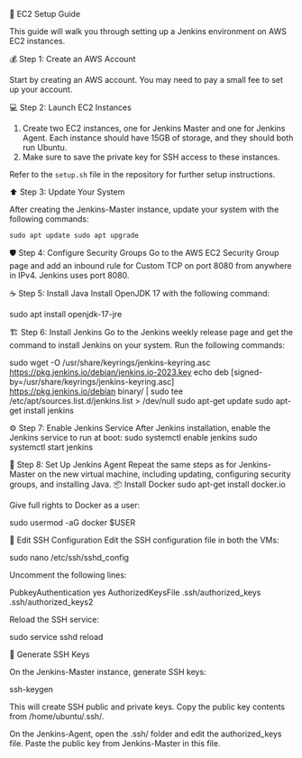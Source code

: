  :rocket: EC2 Setup Guide

This guide will walk you through setting up a Jenkins environment on AWS EC2 instances.

 :moneybag: Step 1: Create an AWS Account

Start by creating an AWS account. You may need to pay a small fee to set up your account. 

 :computer: Step 2: Launch EC2 Instances

1. Create two EC2 instances, one for Jenkins Master and one for Jenkins Agent. Each instance should have 15GB of storage, and they should both run Ubuntu.
2. Make sure to save the private key for SSH access to these instances.

Refer to the `setup.sh` file in the repository for further setup instructions.

 :arrow_up: Step 3: Update Your System

After creating the Jenkins-Master instance, update your system with the following commands:

`sudo apt update
sudo apt upgrade`

:shield: Step 4: Configure Security Groups
Go to the AWS EC2 Security Group page and add an inbound rule for Custom TCP on port 8080 from anywhere in IPv4. Jenkins uses port 8080.

:coffee: Step 5: Install Java
Install OpenJDK 17 with the following command:

sudo apt install openjdk-17-jre

:building_construction: Step 6: Install Jenkins
Go to the Jenkins weekly release page and get the command to install Jenkins on your system. Run the following commands:

sudo wget -O /usr/share/keyrings/jenkins-keyring.asc \
  https://pkg.jenkins.io/debian/jenkins.io-2023.key
echo deb [signed-by=/usr/share/keyrings/jenkins-keyring.asc] \
  https://pkg.jenkins.io/debian binary/ | sudo tee \
  /etc/apt/sources.list.d/jenkins.list > /dev/null
sudo apt-get update
sudo apt-get install jenkins

:gear: Step 7: Enable Jenkins Service
After Jenkins installation, enable the Jenkins service to run at boot:
sudo systemctl enable jenkins
sudo systemctl start jenkins

:arrows_counterclockwise: Step 8: Set Up Jenkins Agent
Repeat the same steps as for Jenkins-Master on the new virtual machine, including updating, configuring security groups, and installing Java.
:package: Install Docker
sudo apt-get install docker.io


Give full rights to Docker as a user:


sudo usermod -aG docker $USER

:key: Edit SSH Configuration
Edit the SSH configuration file in both the VMs:

sudo nano /etc/ssh/sshd_config

Uncomment the following lines:

PubkeyAuthentication yes
AuthorizedKeysFile .ssh/authorized_keys .ssh/authorized_keys2

Reload the SSH service:

sudo service sshd reload 

:key: Generate SSH Keys

On the Jenkins-Master instance, generate SSH keys:

ssh-keygen

This will create SSH public and private keys. Copy the public key contents from /home/ubuntu/.ssh/.

On the Jenkins-Agent, open the .ssh/ folder and edit the authorized_keys file. Paste the public key from Jenkins-Master in this file.


